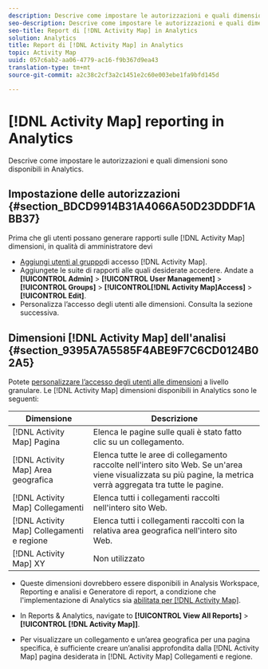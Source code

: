 ```yaml
---
description: Descrive come impostare le autorizzazioni e quali dimensioni sono disponibili in Analytics.
seo-description: Descrive come impostare le autorizzazioni e quali dimensioni sono disponibili in Analytics.
seo-title: Report di [!DNL Activity Map] in Analytics
solution: Analytics
title: Report di [!DNL Activity Map] in Analytics
topic: Activity Map
uuid: 057c6ab2-aa06-4779-ac16-f9b367d9ea43
translation-type: tm+mt
source-git-commit: a2c38c2cf3a2c1451e2c60e003ebe1fa9bfd145d

---
```



# [!DNL Activity Map] reporting in Analytics

Descrive come impostare le autorizzazioni e quali dimensioni sono disponibili in Analytics.

## Impostazione delle autorizzazioni {#section_BDCD9914B31A4066A50D23DDDF1ABB37}

Prima che gli utenti possano generare rapporti sulle [!DNL Activity Map] dimensioni, in qualità di amministratore devi

* [Aggiungi utenti al gruppo](/help/analyze/activity-map/activitymap-getting-started/activitymap-getting-started-admins/activitymap-enable.md)di accesso [!DNL Activity Map].
* Aggiungete le suite di rapporti alle quali desiderate accedere. Andate a **[!UICONTROL Admin]** &gt; **[!UICONTROL User Management]** &gt; **[!UICONTROL Groups]** &gt; **[!UICONTROL[!DNL Activity Map]Access]** &gt; **[!UICONTROL Edit]**.
* Personalizza l’accesso degli utenti alle dimensioni. Consulta la sezione successiva.

## Dimensioni [!DNL Activity Map] dell'analisi {#section_9395A7A5585F4ABE9F7C6CD0124B02A5}

Potete [personalizzare l’accesso degli utenti alle dimensioni](https://marketing.adobe.com/resources/help/en_US/reference/groups-dimensions.html) a livello granulare. Le [!DNL Activity Map] dimensioni disponibili in Analytics sono le seguenti:

| Dimensione | Descrizione |
|---|---|
| [!DNL Activity Map] Pagina | Elenca le pagine sulle quali è stato fatto clic su un collegamento. |
| [!DNL Activity Map] Area geografica | Elenca tutte le aree di collegamento raccolte nell'intero sito Web. Se un'area viene visualizzata su più pagine, la metrica verrà aggregata tra tutte le pagine. |
| [!DNL Activity Map] Collegamenti | Elenca tutti i collegamenti raccolti nell'intero sito Web. |
| [!DNL Activity Map] Collegamenti e regione | Elenca tutti i collegamenti raccolti con la relativa area geografica nell'intero sito Web. |
| [!DNL Activity Map] XY | Non utilizzato |

* Queste dimensioni dovrebbero essere disponibili in Analysis Workspace, Reporting e analisi e Generatore di report, a condizione che l'implementazione di Analytics sia [abilitata per [!DNL Activity Map]](/help/analyze/activity-map/activitymap-getting-started/activitymap-getting-started-admins/activitymap-enable.md).
* In Reports &amp; Analytics, navigate to **[!UICONTROL View All Reports]** &gt; **[!UICONTROL [!DNL Activity Map]]**.

* Per visualizzare un collegamento e un’area geografica per una pagina specifica, è sufficiente creare un’analisi approfondita dalla [!DNL Activity Map] pagina desiderata in [!DNL Activity Map] Collegamenti e regione.

